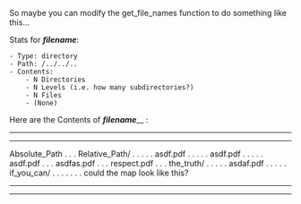So maybe you can modify the get_file_names function to do something like this...


Stats for _______filename_______:
	
	- Type: directory
	- Path: /../../..
	- Contents:
		- N Directories
		- N Levels (i.e. how many subdirectories?)
		- N Files
		- (None)



Here are the Contents of _____filename_______ :
________	________	________	_________
________	________	________	_________

Absolute_Path
	.
	. . Relative_Path/
	.	.
	.	. . asdf.pdf
	.	. 
	.	. . asdf.pdf
	.	.
	.	. . asdf.pdf
	.
	. . asdfas.pdf
	.
	. . respect.pdf
	. 
	. . the_truth/
	. 	.
	.	. . asdaf.pdf
	.	.
	.	. . if_you_can/
	.	.	.
	.	.	. . could the map look like this?

________	________	________	_________
________	________	________	_________
